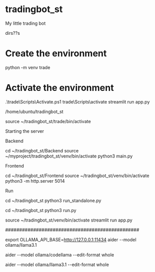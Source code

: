 # tradingbot_st


My little trading bot 


dirs??s

# Create the environment
python -m venv trade

# Activate the environment
.\trade\Scripts\Activate.ps1
trade\Scripts\activate
streamlit run app.py


/home/ubuntu/tradingbot_st

source ~/tradingbot_st/trade/bin/activate

Starting the server 

Backend 

cd ~/tradingbot_st/Backend
source ~/myproject/tradingbot_st/venv/bin/activate
python3 main.py


Frontend

cd ~/tradingbot_st/Frontend
source ~/tradingbot_st/venv/bin/activate
python3 -m http.server 5014

Run

cd ~/tradingbot_st
python3 run_standalone.py


cd ~/tradingbot_st
python3 run.py


source ~/tradingbot_st/venv/bin/activate
streamlit run app.py


################################################


export OLLAMA_API_BASE=http://127.0.0.1:11434
aider --model ollama/llama3.1

aider --model ollama/codellama --edit-format whole

aider --model ollama/llama3.1 --edit-format whole